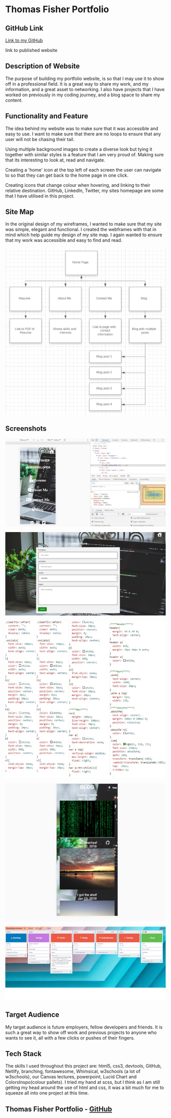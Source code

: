 # Thomas Fisher Portfolio

## GitHub Link

<a href="https://github.com/thomasjfisher/Thomas_Fisher_Portfolio_T1A2">Link to my GitHub</a>

link to published website



## Description of Website

The purpose of building my portfolio website, is so that I may use it to show off in a professional field. It is a great way to share my work, and my information, and a great asset to networking. I also have projects that I have worked on previously in my coding journey, and a blog space to share my content.



## Functionality and Feature

The idea behind my website was to make sure that it was accessible and easy to use. I want to make sure that there are no loops to ensure that any user will not be chasing their tail.

Using multiple background images to create a diverse look but tying it together with similar styles is a feature that I am very proud of. Making sure that its interesting to look at, read and navigate.

Creating a 'home' icon at the top left of each screen the user can navigate to so that they can get back to the home page in one click.

Creating icons that change colour when hovering, and linking to their relative destination. GitHub, LinkedIn, Twitter, my sites homepage are some that I have utilised in this project.



## Site Map

In the original design of my wireframes, I wanted to make sure that my site was simple, elegant and functional. I created the webframes with that in mind which help guide my design of my site map. I again wanted to ensure that my work was accessible and easy to find and read.

 

![Thomas Fisher Portfolio - Site Map](/docs/sitemap.jpg)



## Screenshots

![All I've looked at for the past 2 weeks](/src/img/portfolio_mobile.jpg)

![Call me... Please](/src/img/call_me.jpg)

![Code, code aaaand... more code](/src/img/code_code_code.jpg)

![Blog Spot!](/src/img/blog_posts.jpg)

![Trello](/src/img/trello.jpg)

## Target Audience

My target audience is future employers, fellow developers and friends. It is such a great way to show off work and previous projects to anyone who wants to see it, all with a few clicks or pushes of their fingers.



## Tech Stack

The skills I used throughout this project are: html5, css3, devtools, GitHub, Netlify, branching, fontawesome, Whimsical,  w3schools (a lot of w3schools), our Canvas lectures, powerpoint, Lucid Chart and ColorsInspo(colour pallets). I tried my hand at scss, but I think as I am still getting my head around the use of html and css, it was a bit much for me to squeeze all into one project at this time. 

## 

## Thomas Fisher Portfolio - <a href="https://github.com/thomasjfisher/Thomas_Fisher_Portfolio_T1A2">GitHub</a>

